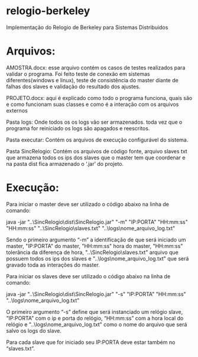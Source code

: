 # relogio-berkeley
Implementação do Relogio de Berkeley para Sistemas Distribuidos

# Arquivos:

AMOSTRA.docx: esse arquivo contém os casos de testes realizados para validar o programa. Foi feito teste de conexão em sistemas diferentes(windows e linux), teste de consistência do master diante de falhas dos slaves e validação do resultado dos ajustes.

PROJETO.docx: aqui é explicado como todo o programa funciona, quais são e como funcionam suas classes e como é a interação com os arquivos externos

Pasta logs: Onde todos os os logs vão ser armazenados. toda vez que o programa for reiniciado os logs são apagados e reescritos.

Pasta executar: Contém os arquivos de execução configurável do sistema.

Pasta SincRelogio: Contém os arquivos de código fonte, arquivo slaves txt que armazena todos os ips dos slaves que o master tem que coordenar e na pasta dist fica armazenado o ‘.jar’ do projeto.
 

# Execução:

Para iniciar o master  deve ser utilizado o código abaixo na linha de comando:

java -jar "..\SincRelogio\dist\SincRelogio.jar" "-m" "IP:PORTA" "HH:mm:ss" "HH:mm:ss" "..\SincRelogio\slaves.txt" "..\logs\nome_arquivo_log.txt"

Sendo o primeiro argumento “-m” a identificação de que será iniciado um master, "IP:PORTA" do master, "HH:mm:ss" hora do master, "HH:mm:ss" tolerância da diferença de hora, "..\SincRelogio\slaves.txt" arquivo que possuem todos os ips dos slaves e "..\logs\nome_arquivo_log.txt" que será gravado toda as interações do master.

Para iniciar os slaves deve ser utilizado o código abaixo na linha de comando:

 java -jar "..\SincRelogio\dist\SincRelogio.jar" "-s" "IP:PORTA" "HH:mm:ss" "..\logs\nome_arquivo_log.txt"	

O primeiro argumento “-s” define que será instanciado um relógio slave,  "IP:PORTA"  com o ip e porta do relógio, “HH:mm:ss” com a hora local do relógio e "..\logs\nome_arquivo_log.txt" como o nome do arquivo que será salvo os logs do slave.

Para cada slave que for iniciado seu IP:PORTA deve estar também no “slaves.txt”.
